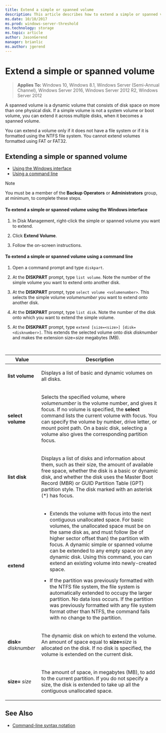 ```yaml
---
title: Extend a simple or spanned volume
description: This article describes how to extend a simple or spanned volume
ms.date: 10/10/2017
ms.prod: windows-server-threshold 
ms.technology: storage 
ms.topic: article 
author: JasonGerend 
manager: brianlic 
ms.author: jgerend 
---
```


# Extend a simple or spanned volume

> **Applies To:** Windows 10, Windows 8.1, Windows Server (Semi-Annual Channel), Windows Server 2016, Windows Server 2012 R2, Windows Server 2012

A spanned volume is a dynamic volume that consists of disk space on more than one physical disk. If a simple volume is not a system volume or boot volume, you can extend it across multiple disks, when it becomes a spanned volume.

You can extend a volume only if it does not have a file system or if it is formatted using the NTFS file system. You cannot extend volumes formatted using FAT or FAT32.

## Extending a simple or spanned volume

-   [Using the Windows interface](#BKMK_WINUI)
-   [Using a command line](#BKMK_CMD)

> [!NOTE]
> You must be a member of the **Backup Operators** or **Administrators** group, at minimum, to complete these steps.


<a id="BKMK_WINUI"></a>
#### To extend a simple or spanned volume using the Windows interface

1.  In Disk Management, right-click the simple or spanned volume you want to extend.

2.  Click **Extend Volume**.

3.  Follow the on-screen instructions.

<a id="BKMK_CMD"></a> 
#### To extend a simple or spanned volume using a command line

1.  Open a command prompt and type `diskpart`.

2.  At the **DISKPART** prompt, type `list volume`. Note the number of the simple volume you want to extend onto another disk.

3.  At the **DISKPART** prompt, type `select volume <volumenumber>`. This selects the simple volume *volumenumber* you want to extend onto another disk.

4.  At the **DISKPART** prompt, type `list disk`. Note the number of the disk onto which you want to extend the simple volume.

5.  At the **DISKPART** prompt, type `extend [size=<size>] [disk=<disknumber>]`. This extends the selected volume onto disk *disknumber* and makes the extension size=*size* megabytes (MB).

<br />

| Value | Description |
| --- | --- |
| <p>**list volume**</p>  | <p>Displays a list of basic and dynamic volumes on all disks.</p> |
| <p>**select volume**</p> | <p>Selects the specified volume, where <em>volumenumber</em> is the volume number, and gives it focus. If no volume is specified, the **select** command lists the current volume with focus. You can specify the volume by number, drive letter, or mount point path. On a basic disk, selecting a volume also gives the corresponding partition focus.</p> |
| <p>**list disk**</p> | <p>Displays a list of disks and information about them, such as their size, the amount of available free space, whether the disk is a basic or dynamic disk, and whether the disk uses the Master Boot Record (MBR) or GUID Partition Table (GPT) partition style. The disk marked with an asterisk (*) has focus.</p> |
| <p>**extend**</p> | <p> <ul><li>Extends the volume with focus into the next contiguous unallocated space. For basic volumes, the unallocated space must be on the same disk as, and must follow (be of higher sector offset than) the partition with focus. A dynamic simple or spanned volume can be extended to any empty space on any dynamic disk. Using this command, you can extend an existing volume into newly-created space.</p></li> <p><li>If the partition was previously formatted with the NTFS file system, the file system is automatically extended to occupy the larger partition. No data loss occurs. If the partition was previously formatted with any file system format other than NTFS, the command fails with no change to the partition.</p></li></ul>|
| <p>**disk=** <em>disknumber</em></p> | <p>The dynamic disk on which to extend the volume. An amount of space equal to **size=**<em>size</em> is allocated on the disk. If no disk is specified, the volume is extended on the current disk.</p> |
| <p>**size=** <em>size</em></p> | <p>The amount of space, in megabytes (MB), to add to the current partition. If you do not specify a size, the disk is extended to take up all the contiguous unallocated space.</p>

## See Also

-   [Command-line syntax notation](https://technet.microsoft.com/library/cc742449(v=ws.11).aspx)


